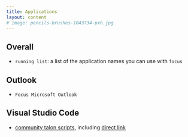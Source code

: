 ```yaml
---
title: Applications
layout: content
# image: pencils-brushes-1043734-pxh.jpg
---
```


## Overall
- `running list`: a list of the application names  you can use with `focus`

## Outlook
- `Focus Microsoft Outlook`

## Visual Studio Code
- [community talon scripts](https://github.com/talonhub/community/tree/main/apps/vscode), including [direct link](https://github.com/talonhub/community/blob/main/apps/vscode/vscode.talon)